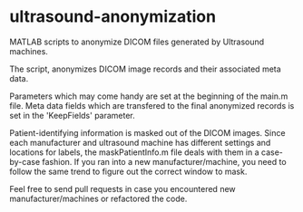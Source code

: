 # ultrasound-anonymization
MATLAB scripts to anonymize DICOM files generated by Ultrasound machines.

The script, anonymizes DICOM image records and their associated meta data. 

Parameters which may come handy are set at the beginning of the main.m file.
Meta data fields which are transfered to the final anonymized records is set in the 'KeepFields' parameter.

Patient-identifying information is masked out of the DICOM images. Since each manufacturer and ultrasound machine has different settings and locations for labels, the maskPatientInfo.m file deals with them in a case-by-case fashion.
If you ran into a new manufacturer/machine, you need to follow the same trend to figure out the correct window to mask. 

Feel free to send pull requests in case you encountered new manufacturer/machines or refactored the code.